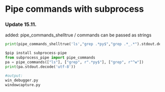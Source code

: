 # Pipe commands with subprocess
### Update 15.11.

added: pipe_commands_shelltrue / commands can be passed as strings
```python
print(pipe_commands_shelltrue('ls',"grep .*py$","grep .*_.*").stdout.decode('utf-8', 'ignore'))
```

```python
$pip install subprocess-pipe
from subprocess_pipe import pipe_commands
pa = pipe_commands(["ls"], ["grep", r".*py$"], ["grep", r"^w"])
print(pa.stdout.decode('utf-8'))

#output:
win_debugger.py
windowcapture.py

```
